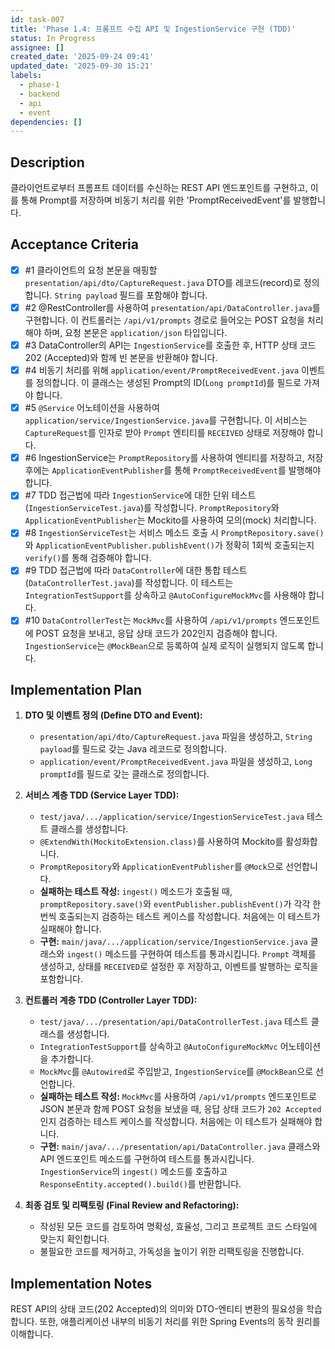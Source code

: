 ```yaml
---
id: task-007
title: 'Phase 1.4: 프롬프트 수집 API 및 IngestionService 구현 (TDD)'
status: In Progress
assignee: []
created_date: '2025-09-24 09:41'
updated_date: '2025-09-30 15:21'
labels:
  - phase-1
  - backend
  - api
  - event
dependencies: []
---
```


## Description

<!-- SECTION:DESCRIPTION:BEGIN -->
클라이언트로부터 프롬프트 데이터를 수신하는 REST API 엔드포인트를 구현하고, 이를 통해 Prompt를 저장하며 비동기 처리를 위한 'PromptReceivedEvent'를 발행합니다.
<!-- SECTION:DESCRIPTION:END -->

## Acceptance Criteria
<!-- AC:BEGIN -->
- [x] #1 클라이언트의 요청 본문을 매핑할 `presentation/api/dto/CaptureRequest.java` DTO를 레코드(record)로 정의합니다. `String payload` 필드를 포함해야 합니다.
- [x] #2 @RestController를 사용하여 `presentation/api/DataController.java`를 구현합니다. 이 컨트롤러는 `/api/v1/prompts` 경로로 들어오는 POST 요청을 처리해야 하며, 요청 본문은 `application/json` 타입입니다.
- [x] #3 DataController의 API는 `IngestionService`를 호출한 후, HTTP 상태 코드 202 (Accepted)와 함께 빈 본문을 반환해야 합니다.
- [x] #4 비동기 처리를 위해 `application/event/PromptReceivedEvent.java` 이벤트를 정의합니다. 이 클래스는 생성된 Prompt의 ID(`Long promptId`)를 필드로 가져야 합니다.
- [x] #5 `@Service` 어노테이션을 사용하여 `application/service/IngestionService.java`를 구현합니다. 이 서비스는 `CaptureRequest`를 인자로 받아 `Prompt` 엔티티를 `RECEIVED` 상태로 저장해야 합니다.
- [x] #6 IngestionService는 `PromptRepository`를 사용하여 엔티티를 저장하고, 저장 후에는 `ApplicationEventPublisher`를 통해 `PromptReceivedEvent`를 발행해야 합니다.
- [x] #7 TDD 접근법에 따라 `IngestionService`에 대한 단위 테스트(`IngestionServiceTest.java`)를 작성합니다. `PromptRepository`와 `ApplicationEventPublisher`는 Mockito를 사용하여 모의(mock) 처리합니다.
- [x] #8 `IngestionServiceTest`는 서비스 메소드 호출 시 `PromptRepository.save()`와 `ApplicationEventPublisher.publishEvent()`가 정확히 1회씩 호출되는지 `verify()`를 통해 검증해야 합니다.
- [x] #9 TDD 접근법에 따라 `DataController`에 대한 통합 테스트(`DataControllerTest.java`)를 작성합니다. 이 테스트는 `IntegrationTestSupport`를 상속하고 `@AutoConfigureMockMvc`를 사용해야 합니다.
- [x] #10 `DataControllerTest`는 `MockMvc`를 사용하여 `/api/v1/prompts` 엔드포인트에 POST 요청을 보내고, 응답 상태 코드가 202인지 검증해야 합니다. `IngestionService`는 `@MockBean`으로 등록하여 실제 로직이 실행되지 않도록 합니다.
<!-- AC:END -->

## Implementation Plan

<!-- SECTION:PLAN:BEGIN -->
1. **DTO 및 이벤트 정의 (Define DTO and Event):**
   - `presentation/api/dto/CaptureRequest.java` 파일을 생성하고, `String payload`를 필드로 갖는 Java 레코드로 정의합니다.
   - `application/event/PromptReceivedEvent.java` 파일을 생성하고, `Long promptId`를 필드로 갖는 클래스로 정의합니다.

2. **서비스 계층 TDD (Service Layer TDD):**
   - `test/java/.../application/service/IngestionServiceTest.java` 테스트 클래스를 생성합니다.
   - `@ExtendWith(MockitoExtension.class)`를 사용하여 Mockito를 활성화합니다.
   - `PromptRepository`와 `ApplicationEventPublisher`를 `@Mock`으로 선언합니다.
   - **실패하는 테스트 작성:** `ingest()` 메소드가 호출될 때, `promptRepository.save()`와 `eventPublisher.publishEvent()`가 각각 한 번씩 호출되는지 검증하는 테스트 케이스를 작성합니다. 처음에는 이 테스트가 실패해야 합니다.
   - **구현:** `main/java/.../application/service/IngestionService.java` 클래스와 `ingest()` 메소드를 구현하여 테스트를 통과시킵니다. `Prompt` 객체를 생성하고, 상태를 `RECEIVED`로 설정한 후 저장하고, 이벤트를 발행하는 로직을 포함합니다.

3. **컨트롤러 계층 TDD (Controller Layer TDD):**
   - `test/java/.../presentation/api/DataControllerTest.java` 테스트 클래스를 생성합니다.
   - `IntegrationTestSupport`를 상속하고 `@AutoConfigureMockMvc` 어노테이션을 추가합니다.
   - `MockMvc`를 `@Autowired`로 주입받고, `IngestionService`를 `@MockBean`으로 선언합니다.
   - **실패하는 테스트 작성:** `MockMvc`를 사용하여 `/api/v1/prompts` 엔드포인트로 JSON 본문과 함께 POST 요청을 보냈을 때, 응답 상태 코드가 `202 Accepted`인지 검증하는 테스트 케이스를 작성합니다. 처음에는 이 테스트가 실패해야 합니다.
   - **구현:** `main/java/.../presentation/api/DataController.java` 클래스와 API 엔드포인트 메소드를 구현하여 테스트를 통과시킵니다. `IngestionService`의 `ingest()` 메소드를 호출하고 `ResponseEntity.accepted().build()`를 반환합니다.

4. **최종 검토 및 리팩토링 (Final Review and Refactoring):**
   - 작성된 모든 코드를 검토하여 명확성, 효율성, 그리고 프로젝트 코드 스타일에 맞는지 확인합니다.
   - 불필요한 코드를 제거하고, 가독성을 높이기 위한 리팩토링을 진행합니다.
<!-- SECTION:PLAN:END -->

## Implementation Notes

<!-- SECTION:NOTES:BEGIN -->
REST API의 상태 코드(202 Accepted)의 의미와 DTO-엔티티 변환의 필요성을 학습합니다. 또한, 애플리케이션 내부의 비동기 처리를 위한 Spring Events의 동작 원리를 이해합니다.
<!-- SECTION:NOTES:END -->
